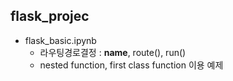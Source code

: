 ## flask_projec

- flask_basic.ipynb
    - 라우팅경로결정 : __name__, route(), run()
    - nested function, first class function 이용 예제
